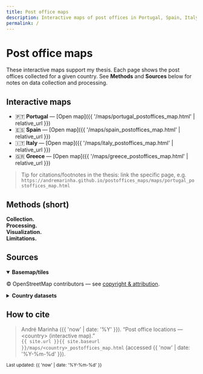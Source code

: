 ```yaml
---
title: Post office maps
description: Interactive maps of post offices in Portugal, Spain, Italy, and Greece, with methods and sources.
permalink: /
---
```


# Post office maps

These interactive maps support my thesis. Each page shows the post offices collected for a given country. See **Methods** and **Sources** below for notes on data collection and processing.

## Interactive maps
- 🇵🇹 **Portugal** — [Open map]({{ '/maps/portugal_postoffices_map.html' | relative_url }})
- 🇪🇸 **Spain** — [Open map]({{ '/maps/spain_postoffices_map.html' | relative_url }})
- 🇮🇹 **Italy** — [Open map]({{ '/maps/italy_postoffices_map.html' | relative_url }})
- 🇬🇷 **Greece** — [Open map]({{ '/maps/greece_postoffices_map.html' | relative_url }})

> Tip for citations/footnotes in the thesis: link the specific page, e.g.  
> `https://andremarinha.github.io/postoffices_maps/maps/portugal_postoffices_map.html`

## Methods (short)

**Collection.** <!-- Replace with your notes: e.g., official operator lists, public datasets, web scraping from postal websites, manual validation. -->  
**Processing.** <!-- Outline cleaning/deduping, geocoding, CRS used, and QA checks. -->  
**Visualization.** <!-- Library and choices: Leaflet/folium, marker styling, clustering, basemap provider. -->  
**Limitations.** <!-- Coverage gaps, update cadence, known biases or uncertainties. -->

## Sources

<details open>
<summary><strong>Basemap/tiles</strong></summary>
<p>© OpenStreetMap contributors — see <a href="https://www.openstreetmap.org/copyright">copyright &amp; attribution</a>.</p>
</details>

<details>
<summary><strong>Country datasets</strong></summary>
<ul>
  <li><strong>Portugal:</strong> <!-- Add source + URL --></li>
  <li><strong>Spain:</strong> <!-- Add source + URL --></li>
  <li><strong>Italy:</strong> <!-- Add source + URL --></li>
  <li><strong>Greece:</strong> <!-- Add source + URL --></li>
</ul>
</details>

## How to cite

> André Marinha ({{ 'now' | date: '%Y' }}). “Post office locations — &lt;country&gt; (interactive map).”  
> <code>{{ site.url }}{{ site.baseurl }}/maps/&lt;country&gt;_postoffices_map.html</code> (accessed {{ 'now' | date: '%Y-%m-%d' }}).

<small>Last updated: {{ 'now' | date: '%Y-%m-%d' }}</small>
